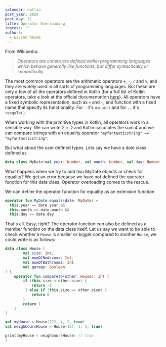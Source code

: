 ```yaml
---
calendar: kotlin
post_year: 2020
post_day: 11
title: Operator Overloading
ingress: ""
authors:
  - Eivind Reime
---
```

From Wikipedia: 

> *Operators are constructs defined within programming languages which behave generally like functions, but differ syntactically or semantically.*

The most common operators are the arithmetic operators `+`, `-`, `/` and `%`, and they are widely used in all sorts of programming languages. But these are only a few of all the operators defined in Kotlin (for a full list of Kotlin operators, take a look at the official documentation [here](https://kotlinlang.org/docs/reference/keyword-reference.html#operators-and-special-symbols)). All operators have a fixed symbolic representation, such as `+` and `-`, and function with a fixed name that specify its functionality. For `-` it's `minus()` and for `..` it's `rangeTo()`. 

When working with the primitive types in Kotlin, all  operators work in a sensible way. We can write `2 + 2` and Kotlin calculates the sum 4 and we can compare strings with an equality operator `"myfantasticstring" == "myfantasticstring"`. 

But what about the user defined types. Lets say we have a date class defined as

```kotlin
data class MyDate(val year: Number, val month: Number, val day: Number)
```

What happens when we try to add two MyDate objects or check for equality? We get an error because we have not defined the operator function for this data class. Operator overloading comes to the rescue. 

We can define the operator function for equality as an extension function:

```kotlin
operator fun MyDate.equals(date: MyDate) = 
  this.year == date.year && 
  this.month == date.month && 
  this.day == date.day
```

That's all. Easy, right? The operator function can also be defined as a member function on the data class itself. Let us say we want to be able to check whether a `House` is smaller or bigger compared to another `House`, we could write is as follows:

```kotlin
data class House (
        val size: Int,
        val numOfBedrooms: Int,
        val numOfBathrooms: Int,
        val garage: Boolean
) {
    operator fun compareTo(other: House): Int {
        if (this.size < other.size) {
            return -1
         } else if (this.size == other.size) {
            return 0
        }
        return 1
    }
}

val myHouse = House(122, 4, 2, true)
val neighboursHouse = House(157, 3, 3, true)

print(myHouse < neighboursHouse) // true
}
```